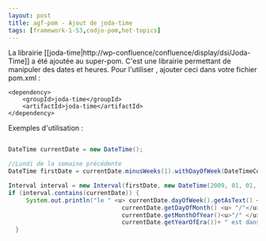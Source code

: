 ```yaml
---
layout: post
title: agf-pom - Ajout de joda-time
tags: [framework-1-53,codjo-pom,hot-topics]
---
```

La librairie [[joda-time|http://wp-confluence/confluence/display/dsi/Joda-Time]] a été ajoutée au super-pom. C'est une librairie permettant de manipuler des dates et heures. Pour l'utiliser , ajouter ceci dans votre fichier pom.xml : 
```
<dependency>
    <groupId>joda-time</groupId>
    <artifactId>joda-time</artifactId>
</dependency>
```

Exemples d'utilisation :
```java

DateTime currentDate = new DateTime();

//Lundi de la semaine précédente
DateTime firstDate = currentDate.minusWeeks(1).withDayOfWeek(DateTimeConstants.MONDAY);

Interval interval = new Interval(firstDate, new DateTime(2009, 01, 01, 0, 0, 0, 0));
if (interval.contains(currentDate)) {
     System.out.println("le " <u> currentDate.dayOfWeek().getAsText() </u> " " +
                                currentDate.getDayOfMonth() <u> "/"</u>
                                currentDate.getMonthOfYear()<u>"/" </u>
                                currentDate.getYearOfEra())+ " est dans la période";
  }
```

